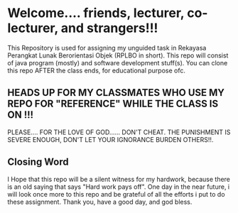 # Welcome.... friends, lecturer, co-lecturer, and strangers!!!
This Repository is used for assigning my unguided task in Rekayasa Perangkat Lunak Berorientasi Objek (RPLBO in short).
This repo will consist of java program (mostly) and software development stuff(s).
You can clone this repo AFTER the class ends, for educational purpose ofc.

## HEADS UP FOR MY CLASSMATES WHO USE MY REPO FOR "REFERENCE" WHILE THE CLASS IS ON !!!
PLEASE.... FOR THE LOVE OF GOD...... DON'T CHEAT. THE PUNISHMENT IS SEVERE ENOUGH, DON'T LET YOUR IGNORANCE BURDEN OTHERS!!.

## Closing Word
I Hope that this repo will be a silent witness for my hardwork, because there is an old saying that says "Hard work pays off".
One day in the near future, i will look once more to this repo and be grateful of all the efforts i put to do these assignment.
Thank you, have a good day, and god bless.
